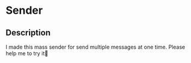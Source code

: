 # Sender

## Description

I made this mass sender for send multiple messages at one time. Please help me to try it🙏️
